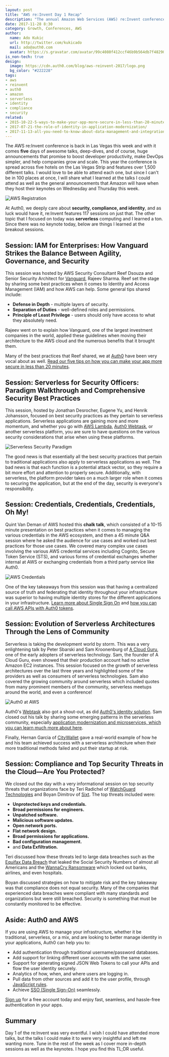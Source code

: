 ```yaml
---
layout: post
title: "AWS re:Invent Day 1 Recap"
description: "The annual Amazon Web Services (AWS) re:Invent conference kicks off this week. Here's a TL;DR of all the big announcements as well as our observations and things we learned."
date: 2017-11-28 8:30
category: Growth, Conferences, AWS
author:
  name: Ado Kukic
  url: http://twitter.com/kukicado
  mail: ado@auth0.com
  avatar: https://s.gravatar.com/avatar/99c4080f412ccf46b9b564db7f482907?s=200
is_non-tech: true
design:
  image: https://cdn.auth0.com/blog/aws-reinvent-2017/logo.png
  bg_color: "#222228"
tags:
- aws
- reinvent
- auth0
- amazon
- serverless
- identity
- compliance
- security
related:
- 2015-10-22-5-ways-to-make-your-app-more-secure-in-less-than-20-minutes
- 2017-07-21-the-role-of-identity-in-application-modernization/
- 2017-11-13-all-you-need-to-know-about-data-management-and-integration
---
```


The AWS re:Invent conference is back in Las Vegas this week and with it comes **five** days of awesome talks, deep-dives, and of course, huge announcements that promise to boost developer productivity, make DevOps simpler, and help companies grow and scale. This year the conference is spread across five hotels on the Las Vegas Strip and features over 1,500 different talks. I would love to be able to attend each one, but since I can't be in 100 places at once, I will share what I learned at the talks I could attend as well as the general announcements that Amazon will have when they host their keynotes on Wednesday and Thursday this week.

![AWS Registration](https://cdn.auth0.com/blog/aws-reinvent-2017/registration.jpg)

At Auth0, we deeply care about **security, compliance, and identity**, and as luck would have it, re:Invent features 117 sessions on just that. The other topic that I focused on today was **serverless** computing and I learned a ton. Since there was no keynote today, below are things I learned at the breakout sessions.

## Session: IAM for Enterprises: How Vanguard Strikes the Balance Between Agility, Governance, and Security

This session was hosted by AWS Security Consultant Reef Dsouza and Senior Security Architect for [Vanguard](https://investor.vanguard.com/corporate-portal/), Rajeev Sharma. Reef set the stage by sharing some best practices when it comes to Identity and Access Management (IAM) and how AWS can help. Some general tips shared include:

* **Defense in Depth** - multiple layers of security.
* **Separation of Duties** - well-defined roles and permissions.
* **Principle of Least Privilege** - users should only have access to what they absolutely need.

Rajeev went on to explain how Vanguard, one of the largest investment companies in the world, applied these guidelines when moving their architecture to the AWS cloud and the numerous benefits that it brought them. 

Many of the best practices that Reef shared, we at [Auth0](https://auth0.com) have been very vocal about as well. [Read our five tips on how you can make your app more secure in less than 20 minutes](https://auth0.com/blog/5-ways-to-make-your-app-more-secure-in-less-than-20-minutes/).  

## Session: Serverless for Security Officers: Paradigm Walkthrough and Comprehensive Security Best Practices

This session, hosted by Jonathan Desrocher, Eugene Yu, and Henrik Johansson, focused on best security practices as they pertain to serverless applications. Serverless applications are gaining more and more momentum, and whether you go with [AWS Lambda](https://aws.amazon.com/lambda/), [Auth0 Webtask](https://webtask.io), or another serverless platform, you are sure to have questions on the various security considerations that arise when using these platforms.

![Serverless Security Paradigm](https://cdn.auth0.com/blog/aws-reinvent-2017/security.jpg)

The good news is that essentially all the best security practices that pertain to traditional applications also apply to serverless applications as well. The bad news is that each function is a potential attack vector, so they require a bit more effort and attention to properly secure. Additionally, with serverless, the platform provider takes on a much larger role when it comes to securing the application, but at the end of the day, security is everyone's responsibility.

## Session: Credentials, Credentials, Credentials, Oh My!

Quint Van Deman of AWS hosted this **chalk talk**, which consisted of a 10-15 minute presentation on best practices when it comes to managing the various credentials in the AWS ecosystem, and then a 45 minute Q&A session where he asked the audience for use cases and worked out best practices for those use cases. We covered many complex use cases involving the various AWS credential services including Cognito, Secure Token Service (STS), and various forms of credential exchanges whether internal at AWS or exchanging credentials from a third party service like Auth0.

![AWS Credentials](https://cdn.auth0.com/blog/aws-reinvent-2017/credentials.jpg)

One of the key takeaways from this session was that having a centralized source of truth and federating that identity throughout your infrastructure was superior to having multiple identity stores for the different applications in your infrastructure. [Learn more about Single Sign On](https://auth0.com/blog/what-is-and-how-does-single-sign-on-work/) and [how you can call AWS APIs with Auth0 tokens](https://auth0.com/docs/integrations/aws).

## Session: Evolution of Serverless Architectures Through the Lens of Community

Serverless is taking the development world by storm. This was a very enlightening talk by Peter Sbarski and Sam Kroonenburg of [A Cloud Guru](https://acloud.guru/), one of the early adopters of serverless technology. Sam, the founder of A Cloud Guru, even showed that their production account had no active Amazon EC2 instances. This session focused on the growth of serverless architectures over the last three years and highlighted some of the providers as well as consumers of serverless technologies. Sam also covered the growing community around serverless which included quotes from many prominent members of the community, serverless meetups around the world, and even a conference!

![Auth0 at AWS](https://cdn.auth0.com/blog/aws-reinvent-2017/auth0.png)

Auth0's [Webtask](https://webtask.io) also got a shout-out, as did [Auth0's identity solution](https://auth0.com). Sam closed out his talk by sharing some emerging patterns in the serverless community, especially [application modernization and microservices, which you can learn much more about here](https://auth0.com/blog/getting-a-competitive-edge-with-a-microservices-based-architecture/).

Finally, Hernan Garcia of [CityWallet](https://www.citywallet.net/) gave a real-world example of how he and his team achieved success with a serverless architecture when their more traditional methods failed and put their startup at risk.

## Session: Compliance and Top Security Threats in the Cloud—Are You Protected?

We closed out the day with a very informational session on top security threats that organizations face by Teri Radichel of [WatchGuard Technologies](https://www.watchguard.com/) and Boyan Dimitrov of [Sixt](https://www.sixt.com/). The top threats included were:

* **Unprotected keys and credentials.**
* **Broad permissions for engineers.**
* **Unpatched software.**
* **Malicious software updates.**
* **Open network ports.**
* **Flat network design.**
* **Broad permissions for applications.**
* **Bad configuration management.**
* and **Data Exfiltration.**

Teri discussed how these threats led to large data breaches such as the [Equifax Data Breach](https://auth0.com/blog/equifax-data-breach/) that leaked the Social Security Numbers of almost all Americans and the [WannaCry Ransomware](https://auth0.com/blog/a-massive-ransomware-attack-targets-organizations-around-the-globe/) which locked out banks, airlines, and even hospitals. 

Boyan discussed strategies on how to mitigate risk and the key takeaway was that compliance does not equal security. Many of the companies that experienced data breaches were compliant with many standards and organizations but were still breached. Security is something that must be constantly monitored to be effective.

## Aside: Auth0 and AWS

If you are using AWS to manage your infrastructure, whether it be traditional, serverless, or a mix, and are looking to better manage identity in your applications, Auth0 can help you to:

* Add authentication through traditional username/password databases.
* Add support for linking different user accounts with the same user.
* Support for generating signed JSON Web Tokens to call your APIs and flow the user identity securely.
* Analytics of how, when, and where users are logging in.
* Pull data from other sources and add it to the user profile, through [JavaScript rules](https://docs.auth0.com/rules).
* Achieve [SSO (Single Sign-On)](https://auth0.com/docs/sso) seamlessly.

<a href="https://auth0.com/signup" data-amp-replace="CLIENT_ID" data-amp-addparams="anonId=CLIENT_ID(cid-scope-cookie-fallback-name)">Sign up</a> for a free account today and enjoy fast, seamless, and hassle-free authentication in your apps.

## Summary

Day 1 of the re:Invent was very eventful. I wish I could have attended more talks, but the talks I could make it to were very insightful and left me wanting more. Tune in the rest of the week as I cover more in-depth sessions as well as the keynotes. I hope you find this TL;DR useful.
